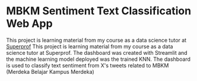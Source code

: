 # MBKM Sentiment Text Classification Web App
This project is learning material from my course as a data science tutor at [Superprof](https://www.superprof.co.id/belajar-data-analyst-data-science-machine-learning-dan-konsultasi-project-dengan-python-sql-tableau.html) This project is learning material from my course as a data science tutor at Superprof. The dashboard was created with Streamlit and the machine learning model deployed was the trained KNN. The dashboard is used to classify text sentiment from X's tweets related to MBKM (Merdeka Belajar Kampus Merdeka)
